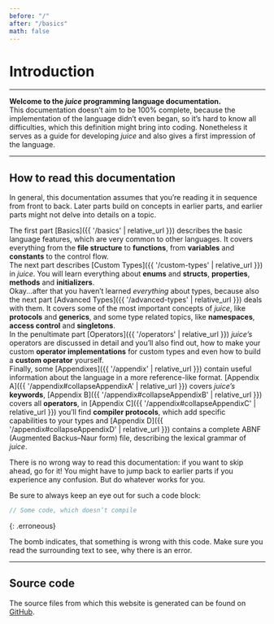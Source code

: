 ```yaml
---
before: "/"
after: "/basics"
math: false
---
```


# Introduction

---

**Welcome to the *juice* programming language documentation.**  
This documentation doesn’t aim to be 100% complete, because the implementation of the language didn’t even began, so it’s hard to know all difficulties, which this definition might bring into coding. Nonetheless it serves as a guide for developing *juice* and also gives a first impression of the language.

---

## How to read this documentation

In general, this documentation assumes that you’re reading it in sequence from front to back. Later parts build on concepts in earlier parts, and earlier parts might not delve into details on a topic.

The first part [Basics]({{ '/basics' | relative_url }}) describes the basic language features, which are very common to other languages. It covers everything from the **file structure** to **functions**, from **variables** and **constants** to the control flow.  
The next part describes [Custom Types]({{ '/custom-types' | relative_url }}) in *juice*. You will learn everything about **enums** and **structs**, **properties**, **methods** and **initializers**.  
Okay...after that you haven’t learned *everything* about types, because also the next part [Advanced Types]({{ '/advanced-types' | relative_url }}) deals with them. It covers some of the most important concepts of *juice*, like **protocols** and **generics**, and some type related topics, like **namespaces**, **access control** and **singletons**.  
In the penultimate part [Operators]({{ '/operators' | relative_url }}) *juice’s* operators are discussed in detail and you’ll also find out, how to make your custom **operator implementations** for custom types and even how to build a **custom operator** yourself.  
Finally, some [Appendixes]({{ '/appendix' | relative_url }}) contain useful information about the language in a more reference-like format. [Appendix A]({{ '/appendix#collapseAppendixA' | relative_url }}) covers *juice’s* **keywords**, [Appendix B]({{ '/appendix#collapseAppendixB' | relative_url }}) covers all **operators**, in [Appendix C]({{ '/appendix#collapseAppendixC' | relative_url }}) you’ll find **compiler protocols**, which add specific capabilities to your types and [Appendix D]({{ '/appendix#collapseAppendixD' | relative_url }}) contains a complete ABNF (Augmented Backus–Naur form) file, describing the lexical grammar of *juice*.

There is no wrong way to read this documentation: if you want to skip ahead, go for it! You might have to jump back to earlier parts if you experience any confusion. But do whatever works for you.

Be sure to always keep an eye out for such a code block:

```swift
// Some code, which doesn’t compile
```
{: .erroneous}

The bomb indicates, that something is wrong with this code. Make sure you read the surrounding text to see, why there is an error.

---

## Source code

The source files from which this website is generated can be found on [GitHub](https://github.com/juice-lang/juice-lang.github.io).
